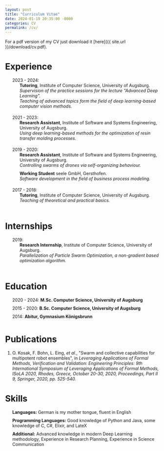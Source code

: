 ```yaml
---
layout: post
title: "Curriculum Vitae"
date: 2024-01-19 20:35:00 -0000
categories: CV
permalink: /cv/
---
```


<style>
    ul {
        list-style-type: none;
        vertical-align: middle;
        display: table-cell;
    }
    ul li {
        margin-bottom: 10px;
    }
</style>

For a pdf version of my CV just download it [here]({{ site.url }}/download/cv.pdf).

# Experience

- 2023 - 2024: 
    * **Tutoring**, Institute of Computer Science, University of Augsburg.<br>*Supervision of the practice sessions for the lecture "Advanced Deep Learning".<br>Teaching of advanced topics form the field of deep learning-based computer vision methods.*
- 2021 - 2023:
    * **Research Assistant**, Institute of Software and Systems Engineering, University of Augsburg.<br>*Using deep learning-based methods for the optimization of resin transfer molding processes.*
- 2019 - 2020: 
    * **Research Assistant**, Institute of Software and Systems Engineering, University of Augsburg.<br>*Controlling swarms of drones via self-organizing behaviour.*<br>
    * **Working Student** seele GmbH, Gersthofen.<br>*Software development in the field of business process modeling.*
- 2017 - 2018: 
    * **Tutoring**, Institute of Computer Science, University of Augsburg.<br>*Teaching of theoretical and practical basics.*

# Internships

- 2019: 
    * **Research Internship**, Institute of Computer Science, University of Augsburg.<br>*Parallelization of Particle Swarm Optimization, a non-gradient based optimization algorithm.*

# Education

- 2020 - 2024: **M.Sc. Computer Science, University of Augsburg**
- 2015 - 2020: **B.Sc. Computer Science, University of Augsburg**
- 2014: **Abitur, Gymnasium Königsbrunn**

# Publications

1. O. Kosak, F. Bohn, L. Eing, *et al.*, "Swarm and collective capabilities for multipotent robot ensembles", in *Leveraging Applications of Formal Methods, Verification and Validation: Engineering Principles: 9th International Symposium of Leveraging Applications of Formal Methods, ISoLA 2020, Rhodes, Greece, October 20-30, 2020, Proceedings, Part II 9, Springer, 2020, pp. 525-540.*

# Skills

- **Languages:** German is my mother tongue, fluent in English
- **Programming Languages:** Good knowledge of Python and Java, some knowledge of C, C#, Elixir, and LateX
- **Additional:** Advanced knowledge in modern Deep Learning methodology, Experience in Research Planning, Experience in Science Communication
